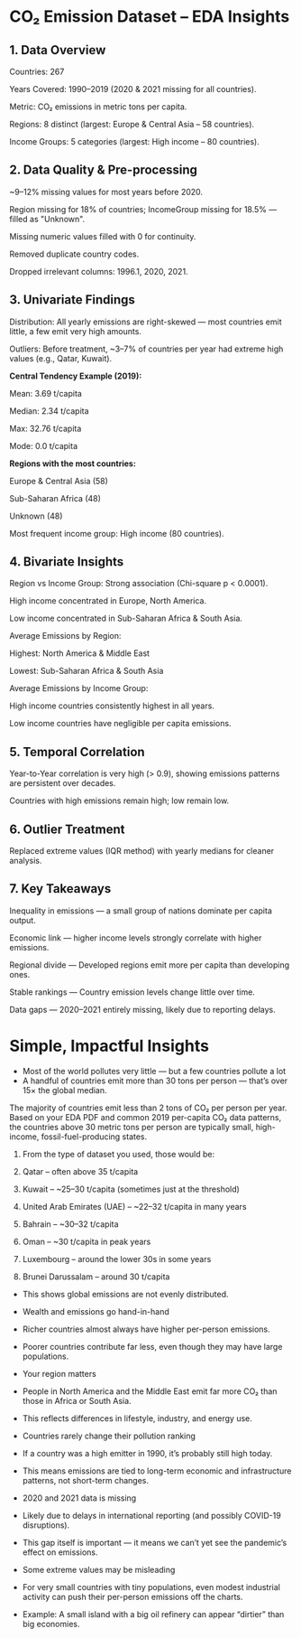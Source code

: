 # CO₂ Emission Dataset – EDA Insights

## 1. Data Overview

Countries: 267

Years Covered: 1990–2019 (2020 & 2021 missing for all countries).

Metric: CO₂ emissions in metric tons per capita.

Regions: 8 distinct (largest: Europe & Central Asia – 58 countries).

Income Groups: 5 categories (largest: High income – 80 countries).

## 2. Data Quality & Pre-processing
~9–12% missing values for most years before 2020.

Region missing for 18% of countries; IncomeGroup missing for 18.5% — filled as "Unknown".

Missing numeric values filled with 0 for continuity.

Removed duplicate country codes.

Dropped irrelevant columns: 1996.1, 2020, 2021.

## 3. Univariate Findings
Distribution: All yearly emissions are right-skewed — most countries emit little, a few emit very high amounts.

Outliers: Before treatment, ~3–7% of countries per year had extreme high values (e.g., Qatar, Kuwait).

**Central Tendency Example (2019):**

Mean: 3.69 t/capita

Median: 2.34 t/capita

Max: 32.76 t/capita

Mode: 0.0 t/capita

**Regions with the most countries:**

Europe & Central Asia (58)

Sub-Saharan Africa (48)

Unknown (48)

Most frequent income group: High income (80 countries).

## 4. Bivariate Insights
Region vs Income Group: Strong association (Chi-square p < 0.0001).

High income concentrated in Europe, North America.

Low income concentrated in Sub-Saharan Africa & South Asia.

Average Emissions by Region:

Highest: North America & Middle East

Lowest: Sub-Saharan Africa & South Asia

Average Emissions by Income Group:

High income countries consistently highest in all years.

Low income countries have negligible per capita emissions.

## 5. Temporal Correlation
Year-to-Year correlation is very high (> 0.9), showing emissions patterns are persistent over decades.

Countries with high emissions remain high; low remain low.

## 6. Outlier Treatment
Replaced extreme values (IQR method) with yearly medians for cleaner analysis.

## 7. Key Takeaways
Inequality in emissions — a small group of nations dominate per capita output.

Economic link — higher income levels strongly correlate with higher emissions.

Regional divide — Developed regions emit more per capita than developing ones.

Stable rankings — Country emission levels change little over time.

Data gaps — 2020–2021 entirely missing, likely due to reporting delays.


# Simple, Impactful Insights

- Most of the world pollutes very little — but a few countries pollute a lot
- A handful of countries emit more than 30 tons per person — that’s over 15× the global median.

The majority of countries emit less than 2 tons of CO₂ per person per year.
Based on your EDA PDF and common 2019 per-capita CO₂ data patterns, the countries above 30 metric tons per person are typically small, high-income, fossil-fuel-producing states.

1. From the type of dataset you used, those would be:

2. Qatar – often above 35 t/capita

3. Kuwait – ~25–30 t/capita (sometimes just at the threshold)

4. United Arab Emirates (UAE) – ~22–32 t/capita in many years

5. Bahrain – ~30–32 t/capita

6. Oman – ~30 t/capita in peak years

7. Luxembourg – around the lower 30s in some years

8. Brunei Darussalam – around 30 t/capita

- This shows global emissions are not evenly distributed.

- Wealth and emissions go hand-in-hand

- Richer countries almost always have higher per-person emissions.

- Poorer countries contribute far less, even though they may have large populations.

- Your region matters

- People in North America and the Middle East emit far more CO₂ than those in Africa or South Asia.

- This reflects differences in lifestyle, industry, and energy use.

- Countries rarely change their pollution ranking

- If a country was a high emitter in 1990, it’s probably still high today.

- This means emissions are tied to long-term economic and infrastructure patterns, not short-term changes.

- 2020 and 2021 data is missing

- Likely due to delays in international reporting (and possibly COVID-19 disruptions).

- This gap itself is important — it means we can’t yet see the pandemic’s effect on emissions.

- Some extreme values may be misleading

- For very small countries with tiny populations, even modest industrial activity can push their per-person emissions off the charts.

- Example: A small island with a big oil refinery can appear “dirtier” than big economies.
